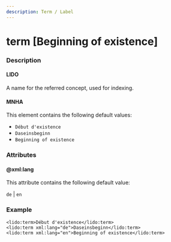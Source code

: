 ```yaml
---
description: Term / Label
---
```


# term \[Beginning of existence\]

### Description

#### LIDO

A name for the referred concept, used for indexing.

#### MNHA

This element contains the following default values:

* `Début d'existence`
* `Daseinsbeginn`
* `Beginning of existence`

### Attributes

#### @xml:lang

This attribute contains the following default value:

`de` \| `en`

### Example

```markup
<lido:term>Début d'existence</lido:term>
<lido:term xml:lang="de">Daseinsbeginn</lido:term>
<lido:term xml:lang="en">Beginning of existence</lido:term>
```

